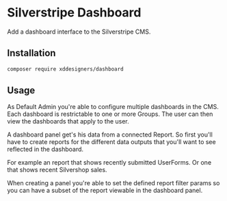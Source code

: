 # Silverstripe Dashboard

Add a dashboard interface to the Silverstripe CMS.

## Installation

```bash
composer require xddesigners/dashboard
```

## Usage

As Default Admin you're able to configure multiple dashboards in the CMS. Each dashboard is restrictable to one or more Groups. The user can then view the dashboards that apply to the user.

A dashboard panel get's his data from a connected Report. So first you'll have to create reports for the different data outputs that you'll want to see reflected in the dashboard.

For example an report that shows recently submitted UserForms. Or one that shows recent Silvershop sales.

When creating a panel you're able to set the defined report filter params so you can have a subset of the report viewable in the dashboard panel.
